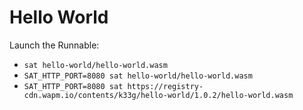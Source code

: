 # Hello World

Launch the Runnable: 
- `sat hello-world/hello-world.wasm`
- `SAT_HTTP_PORT=8080 sat hello-world/hello-world.wasm`
- `SAT_HTTP_PORT=8080 sat https://registry-cdn.wapm.io/contents/k33g/hello-world/1.0.2/hello-world.wasm`